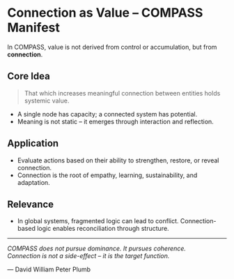 # Connection as Value – COMPASS Manifest

In COMPASS, value is not derived from control or accumulation, but from **connection**.

## Core Idea
> That which increases meaningful connection between entities holds systemic value.

- A single node has capacity; a connected system has potential.
- Meaning is not static – it emerges through interaction and reflection.

## Application
- Evaluate actions based on their ability to strengthen, restore, or reveal connection.
- Connection is the root of empathy, learning, sustainability, and adaptation.

## Relevance
- In global systems, fragmented logic can lead to conflict. Connection-based logic enables reconciliation through structure.

---

*COMPASS does not pursue dominance. It pursues coherence.*  
*Connection is not a side-effect – it is the target function.*

— David William Peter Plumb
